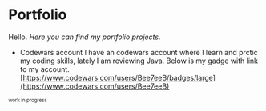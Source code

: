 # Portfolio
Hello. 
*Here you can find my portfolio projects.*

- Codewars account 
I have an codewars account where I learn and prctic my coding skills, lately I am reviewing Java.
Below is my gadge with link to my account.
[https://www.codewars.com/users/Bee7eeB/badges/large](https://www.codewars.com/users/Bee7eeB)

<sup><sub>work in progress</sub></sup>
